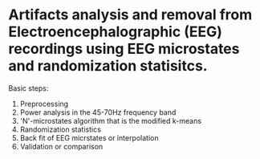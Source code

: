 # Artifacts analysis and removal from Electroencephalographic (EEG) recordings using EEG microstates and randomization statisitcs.

Basic steps:
1) Preprocessing
2) Power analysis in the 45-70Hz frequency band
3) 'N'-microstates algorithm that is the modified k-means 
4) Randomization statistics
5) Back fit of EEG micrstates or interpolation
6) Validation or comparison
